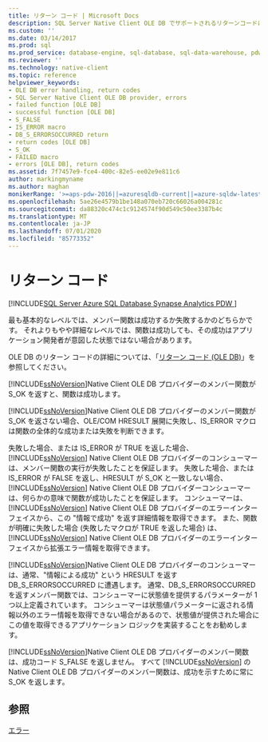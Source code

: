 ```yaml
---
title: リターン コード | Microsoft Docs
description: SQL Server Native Client OLE DB でサポートされるリターンコードについて説明します。これには、一般的に発生する HRESULT 値 DB_S_ERRORSOCCURRED が含まれます。
ms.custom: ''
ms.date: 03/14/2017
ms.prod: sql
ms.prod_service: database-engine, sql-database, sql-data-warehouse, pdw
ms.reviewer: ''
ms.technology: native-client
ms.topic: reference
helpviewer_keywords:
- OLE DB error handling, return codes
- SQL Server Native Client OLE DB provider, errors
- failed function [OLE DB]
- successful function [OLE DB]
- S_FALSE
- IS_ERROR macro
- DB_S_ERRORSOCCURRED return
- return codes [OLE DB]
- S_OK
- FAILED macro
- errors [OLE DB], return codes
ms.assetid: 7f7457e9-fce4-400c-82e5-ee02e9e811c6
author: markingmyname
ms.author: maghan
monikerRange: '>=aps-pdw-2016||=azuresqldb-current||=azure-sqldw-latest||>=sql-server-2016||=sqlallproducts-allversions||>=sql-server-linux-2017||=azuresqldb-mi-current'
ms.openlocfilehash: 5ae26e4579b1be148a070eb720c66026a004281c
ms.sourcegitcommit: da88320c474c1c9124574f90d549c50ee3387b4c
ms.translationtype: MT
ms.contentlocale: ja-JP
ms.lasthandoff: 07/01/2020
ms.locfileid: "85773352"
---
```

# <a name="return-codes"></a>リターン コード
[!INCLUDE[SQL Server Azure SQL Database Synapse Analytics PDW ](../../includes/applies-to-version/sql-asdb-asdbmi-asdw-pdw.md)]

  最も基本的なレベルでは、メンバー関数は成功するか失敗するかのどちらかです。 それよりもやや詳細なレベルでは、関数は成功しても、その成功はアプリケーション開発者が意図した状態ではない場合があります。  
  
 OLE DB のリターン コードの詳細については、「[リターン コード (OLE DB)](https://go.microsoft.com/fwlink/?LinkId=101631)」を参照してください。  
  
 [!INCLUDE[ssNoVersion](../../includes/ssnoversion-md.md)]Native Client OLE DB プロバイダーのメンバー関数が S_OK を返すと、関数は成功します。  
  
 [!INCLUDE[ssNoVersion](../../includes/ssnoversion-md.md)]Native Client OLE DB プロバイダーのメンバー関数が S_OK を返さない場合、OLE/COM HRESULT 展開に失敗し、IS_ERROR マクロは関数の全体的な成功または失敗を判断できます。  
  
 失敗した場合、または IS_ERROR が TRUE を返した場合、 [!INCLUDE[ssNoVersion](../../includes/ssnoversion-md.md)] Native Client OLE DB プロバイダーのコンシューマーは、メンバー関数の実行が失敗したことを保証します。 失敗した場合、または IS_ERROR が FALSE を返し、HRESULT が S_OK と一致しない場合、 [!INCLUDE[ssNoVersion](../../includes/ssnoversion-md.md)] Native Client OLE DB プロバイダーコンシューマーは、何らかの意味で関数が成功したことを保証します。 コンシューマーは、 [!INCLUDE[ssNoVersion](../../includes/ssnoversion-md.md)] Native Client OLE DB プロバイダーのエラーインターフェイスから、この "情報で成功" を返す詳細情報を取得できます。 また、関数が明確に失敗した場合 (失敗したマクロが TRUE を返した場合) は、 [!INCLUDE[ssNoVersion](../../includes/ssnoversion-md.md)] Native Client OLE DB プロバイダーのエラーインターフェイスから拡張エラー情報を取得できます。  
  
 [!INCLUDE[ssNoVersion](../../includes/ssnoversion-md.md)]Native Client OLE DB プロバイダーのコンシューマーは、通常、"情報による成功" という HRESULT を返す DB_S_ERRORSOCCURRED に遭遇します。 通常、DB_S_ERRORSOCCURRED を返すメンバー関数では、コンシューマーに状態値を提供するパラメーターが 1 つ以上定義されています。 コンシューマーは状態値パラメーターに返される情報以外のエラー情報を取得できない場合があるので、状態値が提供された場合にこの値を取得できるアプリケーション ロジックを実装することをお勧めします。  
  
 [!INCLUDE[ssNoVersion](../../includes/ssnoversion-md.md)]Native Client OLE DB プロバイダーのメンバー関数は、成功コード S_FALSE を返しません。 すべて [!INCLUDE[ssNoVersion](../../includes/ssnoversion-md.md)] の Native Client OLE DB プロバイダーのメンバー関数は、成功を示すために常に S_OK を返します。  
  
## <a name="see-also"></a>参照  
 [エラー](../../relational-databases/native-client-ole-db-errors/errors.md)  
  
  
